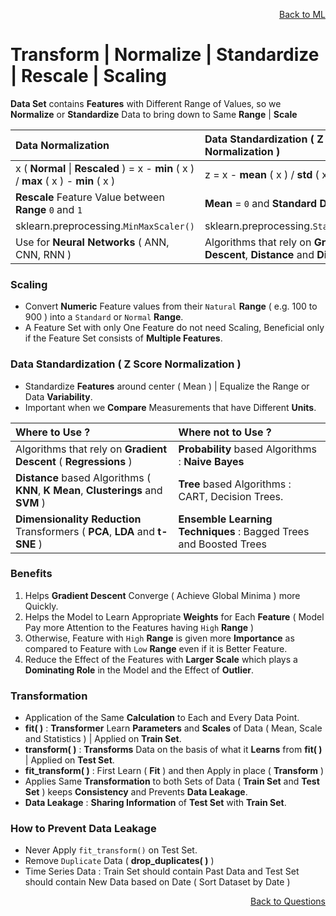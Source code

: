 <p align='right'><a align="right" href="https://github.com/KIRANKUMAR7296/Library/blob/main/Machine%20Learning/Machine%20Learning%20Models.md">Back to ML</a></p>

# Transform | Normalize | Standardize | Rescale | Scaling

**Data Set** contains **Features** with Different Range of Values, so we **Normalize** or **Standardize** Data to bring down to Same **Range** | **Scale**

Data Normalization | Data Standardization ( Z Score Normalization )
:--- | :---
x ( **Normal** \| **Rescaled** ) =  x - **min** ( x ) / **max** ( x ) - **min** ( x ) | z = x - **mean** ( x ) / **std** ( x )
**Rescale** Feature Value between **Range** `0` and `1` | **Mean** = `0` and **Standard Deviation** = `1`
sklearn.preprocessing.`MinMaxScaler()` | sklearn.preprocessing.`StandardScaler()`
Use for **Neural Networks** ( ANN, CNN, RNN ) | Algorithms that rely on **Gradient Descent**, **Distance** and **Dimensions**

### Scaling 
- Convert **Numeric** Feature values from their `Natural` **Range** ( e.g. 100 to 900 ) into a `Standard` or `Normal` **Range**.
- A Feature Set with only One Feature do not need Scaling, Beneficial only if the Feature Set consists of **Multiple Features**.

### Data Standardization ( Z Score Normalization )
- Standardize **Features** around center ( Mean ) | Equalize the Range or Data **Variability**.
- Important when we **Compare** Measurements that have Different **Units**.

Where to **Use** ? | Where **not** to **Use** ?
:--- | :---
Algorithms that rely on **Gradient Descent** ( **Regressions** ) | **Probability** based Algorithms : **Naive Bayes**
**Distance** based Algorithms ( **KNN**, **K Mean**, **Clusterings** and **SVM** ) | **Tree** based Algorithms : CART, Decision Trees.  
**Dimensionality Reduction** Transformers ( **PCA**, **LDA** and **t-SNE** ) | **Ensemble Learning Techniques** : Bagged Trees and Boosted Trees

### Benefits 
1. Helps **Gradient Descent** Converge ( Achieve Global Minima ) more Quickly.
2. Helps the Model to Learn Appropriate **Weights** for Each **Feature** ( Model Pay more Attention to the Features having `High` **Range** )
3. Otherwise, Feature with `High` **Range** is given more **Importance** as compared to Feature with `Low` **Range** even if it is Better Feature.
4. Reduce the Effect of the Features with **Larger Scale** which plays a **Dominating Role** in the Model and the Effect of **Outlier**.

### Transformation
- Application of the Same **Calculation** to Each and Every Data Point.
- **fit( )** : **Transformer** Learn **Parameters** and **Scales** of Data ( Mean, Scale and Statistics ) | Applied on **Train Set**.
- **transform( )** : **Transforms** Data on the basis of what it **Learns** from **fit( )** | Applied on **Test Set**.
- **fit_transform( )** : First Learn ( **Fit** ) and then Apply in place ( **Transform** )
- Applies Same **Transformation** to both Sets of Data ( **Train Set** and **Test Set** ) keeps **Consistency** and Prevents **Data Leakage**.
- **Data Leakage** :  **Sharing Information** of **Test Set** with **Train Set**.

### How to Prevent Data Leakage 
- Never Apply `fit_transform()` on Test Set.
- Remove `Duplicate` Data ( **drop_duplicates( )** )
- Time Series Data : Train Set should contain Past Data and Test Set should contain New Data based on Date ( Sort Dataset by Date ) 

<p align='right'><a align="right" href="https://github.com/KIRANKUMAR7296/Library/blob/main/Interview.md">Back to Questions</a></p>
